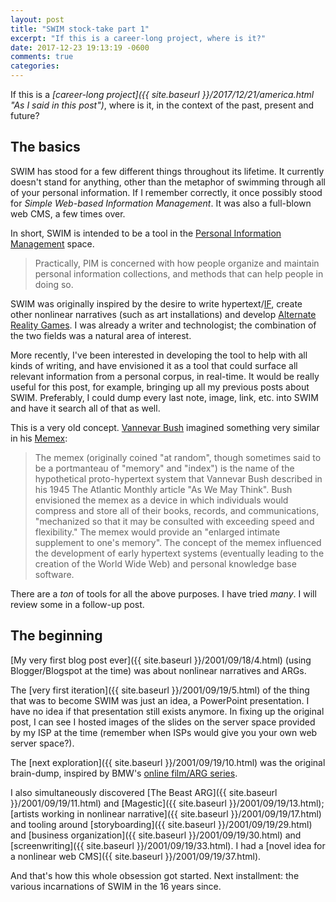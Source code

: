 ```yaml
---
layout: post
title: "SWIM stock-take part 1"
excerpt: "If this is a career-long project, where is it?"
date: 2017-12-23 19:13:19 -0600
comments: true
categories: 
---
```


If this is a _[career-long project]({{ site.baseurl }}/2017/12/21/america.html "As I said in this post")_, where is it, in the context of the past, present and future?

## The basics

SWIM has stood for a few different things throughout its lifetime. It currently doesn't stand for anything, other than the metaphor of swimming through all of your personal information. If I remember correctly, it once possibly stood for _Simple Web-based Information Management_. It was also a full-blown web CMS, a few times over.

In short, SWIM is intended to be a tool in the [Personal Information Management](https://en.wikipedia.org/wiki/Personal_information_management) space.

> Practically, PIM is concerned with how people organize and maintain personal information collections, and methods that can help people in doing so.

SWIM was originally inspired by the desire to write hypertext/[IF](https://en.wikipedia.org/wiki/Interactive_fiction "Interactive Fiction"), create other nonlinear narratives (such as art installations) and develop [Alternate Reality Games](https://en.wikipedia.org/wiki/Alternate_reality_game). I was already a writer and technologist; the combination of the two fields was a natural area of interest.

More recently, I've been interested in developing the tool to help with all kinds of writing, and have envisioned it as a tool that could surface all relevant information from a personal corpus, in real-time. It would be really useful for this post, for example, bringing up all my previous posts about SWIM. Preferably, I could dump every last note, image, link, etc. into SWIM and have it search all of that as well.

This is a very old concept. [Vannevar Bush](https://en.wikipedia.org/wiki/Vannevar_Bush) imagined something very similar in his [Memex](https://en.wikipedia.org/wiki/Memex):

> The memex (originally coined "at random", though sometimes said to be a portmanteau of "memory" and "index") is the name of the hypothetical proto-hypertext system that Vannevar Bush described in his 1945 The Atlantic Monthly article "As We May Think". Bush envisioned the memex as a device in which individuals would compress and store all of their books, records, and communications, "mechanized so that it may be consulted with exceeding speed and flexibility." The memex would provide an "enlarged intimate supplement to one's memory". The concept of the memex influenced the development of early hypertext systems (eventually leading to the creation of the World Wide Web) and personal knowledge base software.

There are a _ton_ of tools for all the above purposes. I have tried _many_. I will review some in a follow-up post.

## The beginning

[My very first blog post ever]({{ site.baseurl }}/2001/09/18/4.html) (using Blogger/Blogspot at the time) was about nonlinear narratives and ARGs.

The [very first iteration]({{ site.baseurl }}/2001/09/19/5.html) of the thing that was to become SWIM was just an idea, a PowerPoint presentation. I have no idea if that presentation still exists anymore. In fixing up the original  post, I can see I hosted images of the slides on the server space provided by my ISP at the time (remember when ISPs would give you your own web server space?).

The [next exploration]({{ site.baseurl }}/2001/09/19/10.html) was the original brain-dump, inspired by BMW's [online film/ARG series](https://en.wikipedia.org/wiki/The_Hire#Contest/game_&_party). 

I also simultaneously discovered [The Beast ARG]({{ site.baseurl }}/2001/09/19/11.html) and [Magestic]({{ site.baseurl }}/2001/09/19/13.html); [artists working in nonlinear narrative]({{ site.baseurl }}/2001/09/19/17.html) and tooling around [storyboarding]({{ site.baseurl }}/2001/09/19/29.html) and [business organization]({{ site.baseurl }}/2001/09/19/30.html) and [screenwriting]({{ site.baseurl }}/2001/09/19/33.html). I had a [novel idea for a nonlinear web CMS]({{ site.baseurl }}/2001/09/19/37.html).

And that's how this whole obsession got started. Next installment: the various incarnations of SWIM in the 16 years since.
